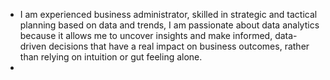 - I am experienced business administrator, skilled in strategic and tactical planning based on data and trends, I am passionate about data analytics because it allows me to uncover insights and make informed, data-driven decisions that have a real impact on business outcomes, rather than relying on intuition or gut feeling alone.
- 
<!---
marinasimanina/marinasimanina is a ✨ special ✨ repository because its `README.md` (this file) appears on your GitHub profile.
You can click the Preview link to take a look at your changes.
--->
